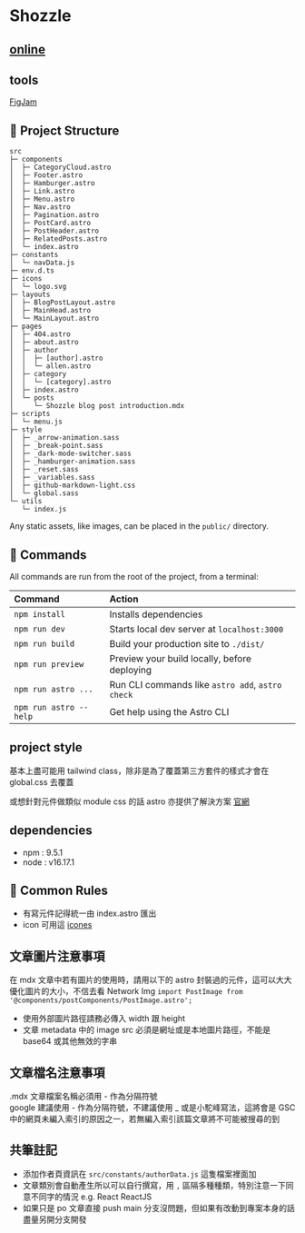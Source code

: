 # Shozzle

## [online](https://shozzle.dev/)

## tools

[FigJam](https://www.figma.com/file/i7dYTbkJ1lnIqRX42Wkilz/Shozzle?node-id=0-1&t=cXvTg1eZTFDi349A-0)

## 🚀 Project Structure

```
src
├─ components
│  ├─ CategoryCloud.astro
│  ├─ Footer.astro
│  ├─ Hamburger.astro
│  ├─ Link.astro
│  ├─ Menu.astro
│  ├─ Nav.astro
│  ├─ Pagination.astro
│  ├─ PostCard.astro
│  ├─ PostHeader.astro
│  ├─ RelatedPosts.astro
│  └─ index.astro
├─ constants
│  └─ navData.js
├─ env.d.ts
├─ icons
│  └─ logo.svg
├─ layouts
│  ├─ BlogPostLayout.astro
│  ├─ MainHead.astro
│  └─ MainLayout.astro
├─ pages
│  ├─ 404.astro
│  ├─ about.astro
│  ├─ author
│  │  ├─ [author].astro
│  │  └─ allen.astro
│  ├─ category
│  │  └─ [category].astro
│  ├─ index.astro
│  └─ posts
│     └─ Shozzle blog post introduction.mdx
├─ scripts
│  └─ menu.js
├─ style
│  ├─ _arrow-animation.sass
│  ├─ _break-point.sass
│  ├─ _dark-mode-switcher.sass
│  ├─ _hamburger-animation.sass
│  ├─ _reset.sass
│  ├─ _variables.sass
│  ├─ github-markdown-light.css
│  └─ global.sass
└─ utils
   └─ index.js

```

Any static assets, like images, can be placed in the `public/` directory.

## 🧞 Commands

All commands are run from the root of the project, from a terminal:

| Command                | Action                                           |
| :--------------------- | :----------------------------------------------- |
| `npm install`          | Installs dependencies                            |
| `npm run dev`          | Starts local dev server at `localhost:3000`      |
| `npm run build`        | Build your production site to `./dist/`          |
| `npm run preview`      | Preview your build locally, before deploying     |
| `npm run astro ...`    | Run CLI commands like `astro add`, `astro check` |
| `npm run astro --help` | Get help using the Astro CLI                     |

## project style

基本上盡可能用 tailwind class，除非是為了覆蓋第三方套件的樣式才會在 global.css 去覆蓋

或想針對元件做類似 module css 的話 astro 亦提供了解決方案 [官網](https://docs.astro.build/zh-tw/tutorial/2-pages/4/#style-an-individual-page)

## dependencies

- npm : 9.5.1
- node : v16.17.1

## 👀 Common Rules

- 有寫元件記得統一由 index.astro 匯出
- icon 可用這 [icones](https://icones.js.org/)

## 文章圖片注意事項

在 mdx 文章中若有圖片的使用時，請用以下的 astro 封裝過的元件，這可以大大優化圖片的大小，不信去看 Network Img
`import PostImage from '@components/postComponents/PostImage.astro';`

- 使用外部圖片路徑請務必傳入 width 跟 height
- 文章 metadata 中的 image src 必須是網址或是本地圖片路徑，不能是 base64 或其他無效的字串

## 文章檔名注意事項

.mdx 文章檔案名稱必須用 - 作為分隔符號 <br>
google 建議使用 - 作為分隔符號，不建議使用 \_ 或是小駝峰寫法，這將會是 GSC 中的網頁未編入索引的原因之一，若無編入索引該篇文章將不可能被搜尋的到

## 共筆註記

- 添加作者頁資訊在 `src/constants/authorData.js` 這隻檔案裡面加
- 文章類別會自動產生所以可以自行撰寫，用 `,` 區隔多種種類，特別注意一下同意不同字的情況 e.g. React ReactJS
- 如果只是 po 文章直接 push main 分支沒問題，但如果有改動到專案本身的話盡量另開分支開發
